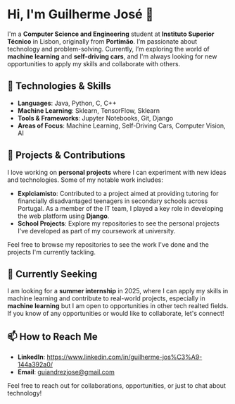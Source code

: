 # Hi, I'm Guilherme José 👋

I'm a **Computer Science and Engineering** student at **Instituto Superior Técnico** in Lisbon, originally from **Portimão**. I’m passionate about technology and problem-solving. Currently, I’m exploring the world of **machine learning** and **self-driving cars**, and I'm always looking for new opportunities to apply my skills and collaborate with others.

## 🚀 Technologies & Skills

- **Languages**: Java, Python, C, C++
- **Machine Learning**: Sklearn, TensorFlow, Sklearn
- **Tools & Frameworks**: Jupyter Notebooks, Git, Django
- **Areas of Focus**: Machine Learning, Self-Driving Cars, Computer Vision, AI

## 🔧 Projects & Contributions

I love working on **personal projects** where I can experiment with new ideas and technologies. Some of my notable work includes:
- **Explciamisto**: Contributed to a project aimed at providing tutoring for financially disadvantaged teenagers in secondary schools across Portugal. As a member of the IT team, I played a key role in developing the web platform using **Django**.
- **School Projects**: Explore my repositories to see the personal projects I’ve developed as part of my coursework at university.

Feel free to browse my repositories to see the work I've done and the projects I'm currently tackling.

## 🌱 Currently Seeking

I am looking for a **summer internship** in 2025, where I can apply my skills in machine learning and contribute to real-world projects, especially in **machine learning** but I am open to opportunities in other tech realted fields. If you know of any opportunities or would like to collaborate, let's connect!

## 📫 How to Reach Me

- **LinkedIn**: https://www.linkedin.com/in/guilherme-jos%C3%A9-144a392a0/
- **Email**: guiandrezjose@gmail.com

Feel free to reach out for collaborations, opportunities, or just to chat about technology!

<!---
guiijose/guiijose is a ✨ special ✨ repository because its `README.md` (this file) appears on your GitHub profile.
You can click the Preview link to take a look at your changes.
--->
